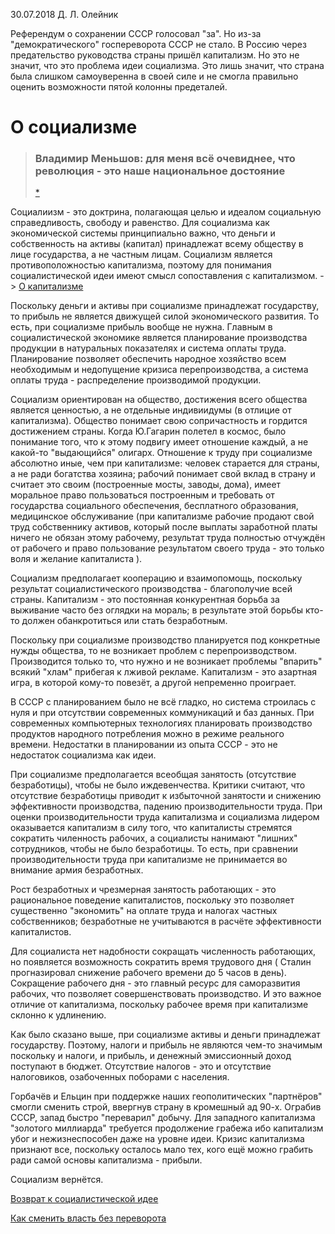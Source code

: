 30.07.2018  Д. Л. Олейник



Референдум о сохранении СССР голосовал "за". Но из-за "демократического" госпереворота СССР не стало. В Россию через предательство руководства страны пришёл капитализм.  Но это не значит, что это проблема идеи социализма.  Это лишь значит, что страна была слишком самоуверенна в своей силе и не смогла правильно оценить возможности пятой колонны предеталей. 



# О социализме



> ### Владимир Меньшов: для меня всё очевиднее, что революция - это наше национальное достояние
>
> [*](https://novostipolitikaanalitika.blogspot.com/2018/07/blog-post_97.html )
>
> 



Социалиизм - это доктрина, полагающая целью и идеалом социальную справедливость, свободу и равенство.   Для социализма как экономической системы принципиально важно, что деньги и собственность на активы (капитал) принадлежат всему обществу в лице государства, а не частным лицам.  Социализм является противоположностью капитализма, поэтому для понимания социалистической идеи имеют смысл сопоставления с капитализмом.   -> [О капитализме]( http://kotabl.ru/text/index.php?md=/text/20180725_o_kapitalisme.md	"о капитализме")



Поскольку деньги и активы при социализме принадлежат государству, то прибыль не является движущей силой экономического развития. То есть, при социализме прибыль вообще не нужна. Главным в социалистической экономике является планирование производства продукции в натуральных показателях и система оплаты труда. Планирование позволяет обеспечить народное хозяйство всем необходимым и недопущение кризиса перепроизводства, а система оплаты труда - распределение производимой продукции.



Социализм ориентирован на общество,  достижения всего общества является ценностью, а не отдельные индивиидумы (в отлицие от капитализма). Общество понимает свою сопричастность и гордится достижением страны. Когда Ю.Гагарин полетел в космос, было понимание того, что к этому подвигу имеет отношение каждый, а не какой-то "выдающийся" олигарх.  Отношение к труду при социализме абсолютно иные, чем при капитализме: человек старается для страны, а не ради богатства хозяина; рабочий понимает свой вклад в страну и считает это своим (построенные мосты, заводы, дома), имеет моральное право пользоваться построенным и требовать от государства социального обеспечения, бесплатного образования, медицинское обслуживание (при капитализме рабочие продают свой труд  собственнику активов, который после выплаты заработной платы ничего не обязан этому рабочему, результат труда полностью отчуждён от рабочего и право пользование результатом своего труда - это только воля и желание капиталиста ).

Социализм предполагает кооперацию и взаимопомощь, поскольку результат социалистического производства - благополучие всей страны. Капитализм - это постоянная конкурентная борьба за выживание часто  без оглядки на мораль; в результате этой борьбы кто-то должен обанкротиться или стать безработным.



Поскольку при социализме производство планируется под конкретные нужды общества, то не возникает проблем с перепроизводством. Производится только то, что нужно и не возникает проблемы "впарить" всякий "хлам" прибегая к лживой рекламе. Капитализм - это азартная игра, в которой кому-то повезёт, а другой непременно проиграет.

В СССР с планированием было не всё гладко, но система строилась с нуля и при отсутствии современных коммуникаций и баз данных. При современных компьютерных технологиях планировать производство продуктов народного потребления можно в режиме реального времени. Недостатки в планировании из опыта СССР - это не недостаток социализма как идеи.



При социализме предполагается всеобщая занятость (отсутствие безработицы), чтобы не было иждевенчества. Критики считают,  что отсутствие безработицы приводит к избыточной занятости и снижению эффективности производства, падению производительности труда. При оценки производительности труда капитализма и социализма лидером оказывается капитализм в силу того, что капиталисты стремятся сократить чиленность рабочих, а социалисты  нанимают "лишних" сотрудников, чтобы не было безработицы. То есть, при сравнении производительности труда при капитализме не принимается во внимание армия безработных.

Рост безработных и чрезмерная занятость работающих - это рациональное поведение капиталистов, поскольку это позволяет существенно "экономить" на оплате труда и налогах частных собственников; безработные не учитываются в расчёте эффективности капиталистов.   

Для социалиста нет надобности сокращать численность работающих, но появляется возможность сократить время трудового дня ( Сталин прогназировал снижение рабочего времени до 5 часов в день). Сокращение рабочего дня - это главный ресурс для саморазвития рабочих, что позволяет совершенствовать производство. И это важное отличие от капитализма, поскольку рабочее время при капитализме склонно к удлинению.



Как было сказано выше, при социализме активы и деньги принадлежат государству. Поэтому, налоги и прибыль не являются чем-то значимым поскольку и налоги, и прибыль, и денежный эмиссионный доход  поступают в бюджет.   Отсутствие налогов - это и отсутствие налоговиков, озабоченных поборами с населения.  



Горбачёв и Ельцин при поддержке наших геополитических "партнёров" смогли сменить строй, ввергнув страну в кромешный ад 90-х.   Ограбив СССР, запад быстро "переварил" добычу. Для западного капитализма "золотого миллиарда" требуется продолжение грабежа ибо  капитализм убог и нежизнеспособен даже на уровне идеи. Кризис капитализма признают все, поскольку осталось мало тех, кого ещё можно грабить ради самой основы капитализма - прибыли. 



Социализм вернётся.



[Возврат к социалистической идее]( http://kotabl.ru/text/index.php?md=/text/20180731_vozvrat_k_socializmu.md	"Возврат к социалистической идее")

[Как сменить власть без переворота]( http://kotabl.ru/text/index.php?md=/text/20180811_maidan_ne_nuzhen.md	"Как сменить власть без переворота")

